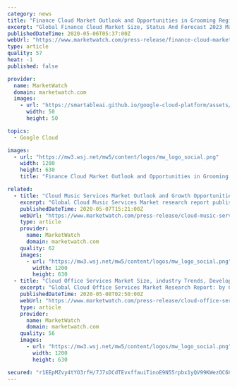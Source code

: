 ```yaml
---
category: news
title: "Finance Cloud Market Outlook and Opportunities in Grooming Regions : Edition 2020"
excerpt: "Global Finance Cloud Market Size, Status And Forecast 2023 May 06, 2020 Xherald -- The global finance cloud market was valued at USD 12.22 billion in"
publishedDateTime: 2020-05-06T05:37:00Z
webUrl: "https://www.marketwatch.com/press-release/finance-cloud-market-outlook-and-opportunities-in-grooming-regions-edition-2020-2020-05-06"
type: article
quality: 57
heat: -1
published: false

provider:
  name: MarketWatch
  domain: marketwatch.com
  images:
    - url: "https://smartableai.github.io/google-cloud-platform/assets/images/organizations/marketwatch.com-50x50.jpg"
      width: 50
      height: 50

topics:
  - Google Cloud

images:
  - url: "https://mw3.wsj.net/mw5/content/logos/mw_logo_social.png"
    width: 1200
    height: 630
    title: "Finance Cloud Market Outlook and Opportunities in Grooming Regions : Edition 2020"

related:
  - title: "Cloud Music Services Market Outlook and Growth Opportunities 2020"
    excerpt: "Global Cloud Music Services Market research report published by market insight reports explores the current outlook in global and"
    publishedDateTime: 2020-05-07T15:21:00Z
    webUrl: "https://www.marketwatch.com/press-release/cloud-music-services-market-outlook-and-growth-opportunities-2020-2020-05-07"
    type: article
    provider:
      name: MarketWatch
      domain: marketwatch.com
    quality: 62
    images:
      - url: "https://mw3.wsj.net/mw5/content/logos/mw_logo_social.png"
        width: 1200
        height: 630
  - title: "Cloud Office Services Market Size, industry Trends, Development, Revenue 2019-2024"
    excerpt: "Global Cloud Office Services Market Research Report: by Component (Cloud Office Services Suite, Cloud Office Services Migration Tools, Cloud Office Services Collaboration Services, Cloud Office Services Professional Services),"
    publishedDateTime: 2020-05-08T02:50:00Z
    webUrl: "https://www.marketwatch.com/press-release/cloud-office-services-market-size-industry-trends-development-revenue-2019-2024-2020-05-07"
    type: article
    provider:
      name: MarketWatch
      domain: marketwatch.com
    quality: 56
    images:
      - url: "https://mw3.wsj.net/mw5/content/logos/mw_logo_social.png"
        width: 1200
        height: 630

secured: "r1EEpMZvy4tYO3rfH/7J7sDCdTEvxffauiTinoE9N55rpbx1yQV99KWezOC688gdUoHqqLtfzXHEW1I8woLCtaINRi4IX7r07oaK44OW3uqPEjEr9U1pduKEPgcfu7XRvByYnRZhqpGbGIMF4aoayWZGePk/YMgzKWMrBegnKVreQQ1Qltzz8ZN/I498teqHHYLKsCRLZsaJCsja6ekII3WX9zjkttwPxFqyyVZURd4uzRuJDQlTbCoUJ04y7leMpkDNmKmEy9lQbuvYjZBz5wdc2hHr32W5+psn2e0K2mo3PwDFpGTNLdBQSVJT8fv6;LADZt8cHE5CoBKouCdpnyg=="
---
```


